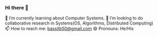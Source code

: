 ### Hi there 👋

🔭 I’m currently learning about Computer Systems.
🤔 I’m looking to do collaborative research in Systems(OS, Algorithms, Distributed Computing)
📫 How to reach me: bassitb50@gmail.com
😄 Pronouns: He/His
